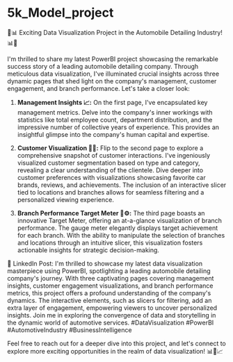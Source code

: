 # 5k_Model_project

🚗📊 Exciting Data Visualization Project in the Automobile Detailing Industry! 📊🚗

I'm thrilled to share my latest PowerBI project showcasing the remarkable success story of a leading automobile detailing company. Through meticulous data visualization, I've illuminated crucial insights across three dynamic pages that shed light on the company's management, customer engagement, and branch performance. Let's take a closer look:

1. **Management Insights 📈:**
   On the first page, I've encapsulated key management metrics. Delve into the company's inner workings with statistics like total employee count, department distribution, and the impressive number of collective years of experience. This provides an insightful glimpse into the company's human capital and expertise.

2. **Customer Visualization 🚙👥:**
   Flip to the second page to explore a comprehensive snapshot of customer interactions. I've ingeniously visualized customer segmentation based on type and category, revealing a clear understanding of the clientele. Dive deeper into customer preferences with visualizations showcasing favorite car brands, reviews, and achievements. The inclusion of an interactive slicer tied to locations and branches allows for seamless filtering and a personalized viewing experience.

3. **Branch Performance Target Meter 🎯⚙️:**
   The third page boasts an innovative Target Meter, offering an at-a-glance visualization of branch performance. The gauge meter elegantly displays target achievement for each branch. With the ability to manipulate the selection of branches and locations through an intuitive slicer, this visualization fosters actionable insights for strategic decision-making.

🔗 LinkedIn Post:
I'm thrilled to showcase my latest data visualization masterpiece using PowerBI, spotlighting a leading automobile detailing company's journey. With three captivating pages covering management insights, customer engagement visualizations, and branch performance metrics, this project offers a profound understanding of the company's dynamics. The interactive elements, such as slicers for filtering, add an extra layer of engagement, empowering viewers to uncover personalized insights. Join me in exploring the convergence of data and storytelling in the dynamic world of automotive services. #DataVisualization #PowerBI #AutomotiveIndustry #BusinessIntelligence

Feel free to reach out for a deeper dive into this project, and let's connect to explore more exciting opportunities in the realm of data visualization! 📊🚗📈
